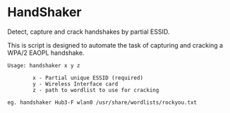 HandShaker
==========

Detect, capture and crack handshakes by partial ESSID.

This is script is designed to automate the task of capturing and cracking a WPA/2 EAOPL handshake.

	Usage: handshaker x y z
  
			x - Partial unique ESSID (required)
			y - Wireless Interface card
			z - path to wordlist to use for cracking
				
	eg. handshaker Hub3-F wlan0 /usr/share/wordlists/rockyou.txt
